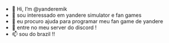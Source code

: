 - 👋 Hi, I’m @yanderemik
- 👀 sou interessado em yandere simulator e fan games
- 🌱 eu procuro ajuda para programar meu fan game de yandere
- 💞️ entre no meu server do discord !
- 📫 sou do brazil !!

<!---
yanderemik/yanderemik is a ✨ special ✨ repository because its `README.md` (this file) appears on your GitHub profile.
You can click the Preview link to take a look at your changes.
--->
